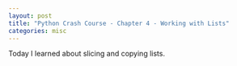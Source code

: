 ```yaml
---
layout: post
title: "Python Crash Course - Chapter 4 - Working with Lists"
categories: misc
---
```


Today I learned about slicing and copying lists.